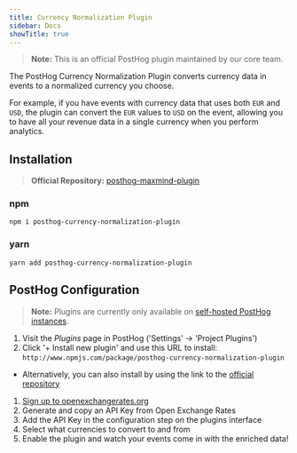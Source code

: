 ```yaml
---
title: Currency Normalization Plugin
sidebar: Docs
showTitle: true
---
```


> **Note:** This is an official PostHog plugin maintained by our core team.

The PostHog Currency Normalization Plugin converts currency data in events to a normalized currency you choose.

For example, if you have events with currency data that uses both `EUR` and `USD`, the plugin can convert the `EUR` values to `USD` on the event, allowing you to have all your revenue data in a single currency when you perform analytics.

## Installation

> **Official Repository:** [posthog-maxmind-plugin](https://github.com/PostHog/posthog-maxmind-plugin)

### npm

```shell
npm i posthog-currency-normalization-plugin
```

### yarn

```shell
yarn add posthog-currency-normalization-plugin
```

## PostHog Configuration

> **Note:** Plugins are currently only available on [self-hosted PostHog instances](posthog.com/docs/features/plugins).

1. Visit the _Plugins_ page in PostHog ('Settings' -> 'Project Plugins')
1. Click '+ Install new plugin' and use this URL to install: `http://www.npmjs.com/package/posthog-currency-normalization-plugin` 
  - Alternatively, you can also install by using the link to the [official repository](https://github.com/PostHog/posthog-currency-normalization-plugin)
1. [Sign up to openexchangerates.org](https://openexchangerates.org/)
1. Generate and copy an API Key from Open Exchange Rates
1. Add the API Key in the configuration step on the plugins interface
1. Select what currencies to convert to and from
1. Enable the plugin and watch your events come in with the enriched data!
